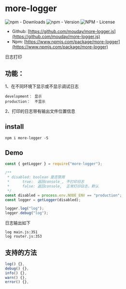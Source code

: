 # more-logger

![npm - Downloads](https://img.shields.io/npm/dm/more-logger)
![npm - Version](https://img.shields.io/npm/v/more-logger)
![NPM - License](https://img.shields.io/npm/l/more-logger)

- Github: [https://github.com/mouday/more-logger.js](https://github.com/mouday/more-logger.js)
- Npm: [https://www.npmjs.com/package/more-logger](https://www.npmjs.com/package/more-logger)

日志打印

## 功能：

1、在不同环境下显示或不显示调试日志

```
development： 显示
production：  不显示
```

2、打印的日志带有输出文件位置信息

## install

```
npm i more-logger -S
```

## Demo

```js
const { getLogger } = require("more-logger");

/**
 * disabled: boolean 是否禁用
 *      true:  返回console_, 不打印日志
 *      false: 返回console,  正常打印日志，默认
 */
const disabled = process.env.NODE_ENV == "production";
const logger = getLogger(disabled);

logger.log("log");
logger.debug("log");
```

日志输出如下

```
log main.js:351
log router.js:353
```

## 支持的方法

```js
log() {},
debug() {},
info() {},
warn() {},
error() {},
```
